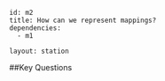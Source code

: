 ````
id: m2
title: How can we represent mappings?
dependencies:
  - m1

layout: station
````
##Key Questions